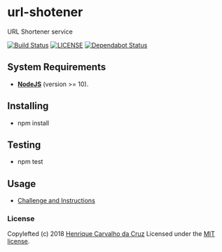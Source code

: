 # url-shotener

URL Shortener service

[![Build Status](https://dev.azure.com/henriquecarvgit/henriquecarvgit/_apis/build/status/henriquecarv.url-shortener?branchName=master)](https://dev.azure.com/henriquecarvgit/henriquecarvgit/_build/latest?definitionId=7)
[![LICENSE](https://img.shields.io/github/license/henriquecarv/url-shortener.svg)](./LICENSE)
[![Dependabot Status](https://api.dependabot.com/badges/status?host=github&repo=henriquecarv/url-shortener)](https://dependabot.com)

## System Requirements

- **[NodeJS](https://nodejs.org/en/)** (version >= 10).

## Installing

- npm install

## Testing

- npm test

## Usage

- [Challenge and Instructions][3]

### License

Copylefted (c) 2018 [Henrique Carvalho da Cruz][1] Licensed under the [MIT license][2].

[1]: https://henriquecarv.com
[2]: ./LICENSE
[3]: ./CHALLENGE.md

